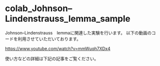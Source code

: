 # colab_Johnson–Lindenstrauss_lemma_sample

Johnson–Lindenstrauss　lemmaに関連した実験を行います。
以下の動画のコードを利用させていただいております。

https://www.youtube.com/watch?v=mmWuqh7XDx4

使い方などの詳細は下記の記事をご覧ください。



